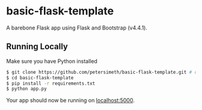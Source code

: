 # basic-flask-template
A barebone Flask app using Flask and Bootstrap (v4.4.1).

## Running Locally

Make sure you have Python installed

```sh
$ git clone https://github.com/petersimeth/basic-flask-template.git # or clone your own fork
$ cd basic-flask-template
$ pip install -r requirements.txt
$ python app.py
```

Your app should now be running on [localhost:5000](http://localhost:5000/).
